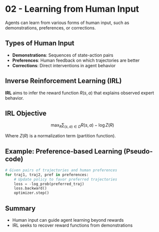 # 02 - Learning from Human Input

Agents can learn from various forms of human input, such as demonstrations, preferences, or corrections.

## Types of Human Input
- **Demonstrations**: Sequences of state-action pairs
- **Preferences**: Human feedback on which trajectories are better
- **Corrections**: Direct interventions in agent behavior

## Inverse Reinforcement Learning (IRL)

**IRL** aims to infer the reward function $`R(s, a)`$ that explains observed expert behavior.

## IRL Objective

```math
\max_R \sum_{(s, a) \in D} R(s, a) - \log Z(R)
```
Where $`Z(R)`$ is a normalization term (partition function).

## Example: Preference-based Learning (Pseudo-code)

```python
# Given pairs of trajectories and human preferences
for traj1, traj2, pref in preferences:
    # Update policy to favor preferred trajectories
    loss = -log_prob(preferred_traj)
    loss.backward()
    optimizer.step()
```

## Summary
- Human input can guide agent learning beyond rewards
- IRL seeks to recover reward functions from demonstrations 